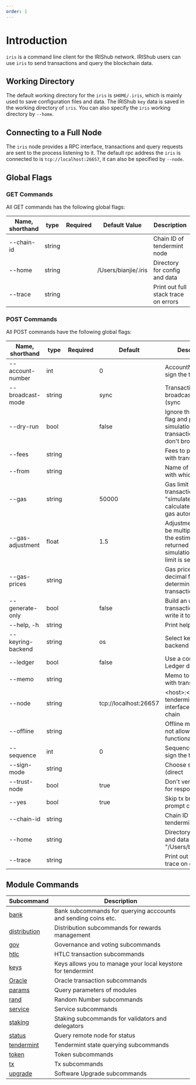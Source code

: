 ```yaml
---
order: 1
---
```


# Introduction

`iris` is a command line client for the IRIShub network. IRIShub users can use `iris` to send transactions and query the blockchain data.

## Working Directory

The default working directory for the `iris` is `$HOME/.iris`, which is mainly used to save configuration files and data. The IRIShub `key` data is saved in the working directory of `iris`. You can also specify the `iris`  working directory by `--home`.

## Connecting to a Full Node

The `iris` node provides a RPC interface, transactions and query requests are sent to the process listening to it. The default rpc address the `iris` is connected to is `tcp://localhost:26657`, it can also be specified by `--node`.


## Global Flags

### GET Commands

All GET commands has the following global flags:

| Name, shorthand | type   | Required | Default Value         | Description                                                   |
| --------------- | ----   | -------- | --------------------- | ------------------------------------------------------------- |
| --chain-id      | string |          |                       | Chain ID of tendermint node                                   |
| --home          | string |          | /Users/bianjie/.iris  | Directory for config and data                                 |
| --trace         | string |          |                       | Print out full stack trace on errors                          |                                            |

### POST Commands

All POST commands have the following global flags:

| Name, shorthand  | type   | Required | Default               | Description                                                                                                    |
| -----------------| -----  | -------- | --------------------- | -------------------------------------------------------------------------------------------------------------- |
| --account-number | int    |          | 0                     | AccountNumber to sign the tx                                                                                   |
| --broadcast-mode | string |          | sync                  | Transaction broadcasting mode (sync|async|block)                                                               |
| --dry-run        | bool   |          | false                 | Ignore the --gas flag and perform a simulation of a transaction, but don't broadcast it                        |
| --fees           | string |          |                       | Fees to pay along with transaction                                                                             |
| --from           | string |          |                       | Name of private key with which to sign                                                                         |
| --gas            | string |          | 50000                 | Gas limit to set per-transaction; set to "simulate" to calculate required gas automatically                    |
| --gas-adjustment | float  |          | 1.5                   | Adjustment factor to be multiplied against the estimate returned by the tx simulation; if the gas limit is set |
| --gas-prices     | string |          |                       | Gas prices in decimal format to determine the transaction fee                                                  |
| --generate-only  | bool   |          | false                 | Build an unsigned transaction and write it to STDOUT                                                           |
| --help, -h       | string |          |                       | Print help message                                                                                             |
| --keyring-backend| string |          | os                    | Select keyring's backend                                                                                       |
| --ledger         | bool   |          | false                 | Use a connected Ledger device                                                                                  |
| --memo           | string |          |                       | Memo to send along with transaction                                                                            |
| --node           | string |          | tcp://localhost:26657 | \<host>:\<port> to tendermint rpc interface for this chain                                                     |
| --offline        | string |          |                       | Offline mode (does not allow any online functionality)                                                         |
| --sequence       | int    |          | 0                     | Sequence number to sign the tx                                                                                 |
| --sign-mode      | string |          |                       |  Choose sign mode (direct|amino-json), this is an advanced feature                                             |
| --trust-node     | bool   |          | true                  | Don't verify proofs for responses                                                                              |
| --yes            | bool   |          | true                  | Skip tx broadcasting prompt confirmation                                                                       |
| --chain-id       | string |          |                       | Chain ID of tendermint node                                                                                    |
| --home           | string |          |                       | Directory for config and data (default "/Users/bianjie/.iris")                                                 |
| --trace          | string |          |                       | Print out full stack trace on errors                                                                           |

## Module Commands

| **Subcommand**                           | **Description**                                              |
| ---------------------------------------- | ------------------------------------------------------------ |
| [bank](./bank.md)                 | Bank subcommands for querying acccounts and sending coins etc.|
| [distribution](./distribution.md) | Distribution subcommands for rewards management              |
| [gov](./gov.md)                   | Governance and voting subcommands                            |
| [htlc](./htlc.md)                 | HTLC transaction subcommands                            |    
| [keys](./keys.md)                 | Keys allows you to manage your local keystore for tendermint |
| [Oracle](./oracle.md)             | Oracle transaction subcommands                               |
| [params](./params.md)             | Query parameters of modules                                  |
| [rand](./rand.md)                 | Random Number subcommands                                    |
| [service](./service.md)           | Service subcommands                                          |
| [staking](./staking.md)           | Staking subcommands for validators and delegators            |
| [status](./status.md)             | Query remote node for status                                 |
| [tendermint](./tendermint.md)     | Tendermint state querying subcommands                        |
| [token](./token.md)               | Token subcommands                                            |
| [tx](./tx.md)                     | Tx subcommands                                               |
| [upgrade](./upgrade.md)           | Software Upgrade subcommands                                 |
